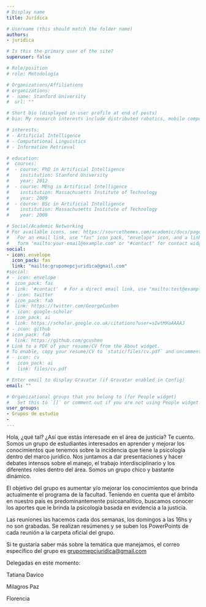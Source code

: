 ```yaml
---
# Display name
title: Jurídica

# Username (this should match the folder name)
authors:
- juridica

# Is this the primary user of the site?
superuser: false

# Role/position
# role: Metodología

# Organizations/Affiliations
# organizations:
# - name: Stanford University
#  url: ""

# Short bio (displayed in user profile at end of posts)
# bio: My research interests include distributed robotics, mobile computing and programmable matter.

# interests:
# - Artificial Intelligence
# - Computational Linguistics
# - Information Retrieval

# education:
#  courses:
#  - course: PhD in Artificial Intelligence
#    institution: Stanford University
#    year: 2012
#  - course: MEng in Artificial Intelligence
#    institution: Massachusetts Institute of Technology
#    year: 2009
#  - course: BSc in Artificial Intelligence
#    institution: Massachusetts Institute of Technology
#    year: 2008

# Social/Academic Networking
# For available icons, see: https://sourcethemes.com/academic/docs/page-builder/#icons
#   For an email link, use "fas" icon pack, "envelope" icon, and a link in the
#   form "mailto:your-email@example.com" or "#contact" for contact widget.
social:
- icon: envelope
  icon_pack: fas
  link: "mailto:grupomepcjuridica@gmail.com"
#social:
# - icon: envelope
#  icon_pack: fas
#  link: '#contact'  # For a direct email link, use "mailto:test@example.org".
# - icon: twitter
#  icon_pack: fab
#  link: https://twitter.com/GeorgeCushen
# - icon: google-scholar
#  icon_pack: ai
#  link: https://scholar.google.co.uk/citations?user=sIwtMXoAAAAJ
# - icon: github
# icon_pack: fab
#  link: https://github.com/gcushen
# Link to a PDF of your resume/CV from the About widget.
# To enable, copy your resume/CV to `static/files/cv.pdf` and uncomment the lines below.
# - icon: cv
#   icon_pack: ai
#   link: files/cv.pdf

# Enter email to display Gravatar (if Gravatar enabled in Config)
email: ""

# Organizational groups that you belong to (for People widget)
#   Set this to `[]` or comment out if you are not using People widget.
user_groups:
- Grupos de estudio
-
---
```

Hola, ¿qué tal? ¿Así que estás interesade en el área de justicia? Te cuento. Somos un
grupo de estudiantes interesados en aprender y mejorar los conocimientos que tenemos sobre la
incidencia que tiene la psicología dentro del marco jurídico. Nos juntamos a dar presentaciones y
hacer debates intensos sobre el manejo, el trabajo interdisciplinario y los diferentes roles dentro
del área. Somos un grupo chico y bastante dinámico.

El objetivo del grupo es aumentar y/o mejorar los conocimientos que brinda actualmente el
programa de la facultad. Teniendo en cuenta que el ámbito en nuestro país es
predominantemente psicoanalítico, buscamos conocer los aportes que le brinda la psicología
basada en evidencia a la justicia.

Las reuniones las hacemos cada dos semanas, los domingos a las 16hs y no son grabadas. Se
realizan resúmenes y se suben los PowerPoints de cada reunión a la carpeta oficial del grupo.

Si te gustaría saber más sobre la temática que manejamos, el correo específico del grupo es
grupomepcjuridica@gmail.com

Delegadas en este momento:

Tatiana Davico

Milagros Paz

Florencia